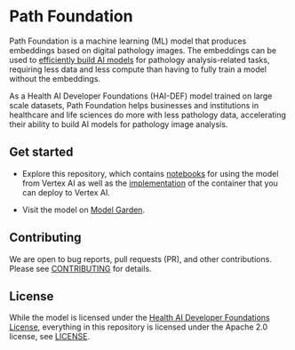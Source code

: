 # Path Foundation

Path Foundation is a machine learning (ML) model that produces embeddings based
on digital pathology images. The embeddings can be used to
[efficiently build AI models](https://en.wikipedia.org/wiki/Transfer_learning)
for pathology analysis-related tasks, requiring less data and less compute than
having to fully train a model without the embeddings.

As a Health AI Developer Foundations (HAI-DEF) model trained on large scale
datasets, Path Foundation helps businesses and institutions in healthcare and
life sciences do more with less pathology data, accelerating their ability to
build AI models for pathology image analysis.

## Get started

*   Explore this repository, which contains [notebooks](./notebooks) for using
    the model from Vertex AI as well as the [implementation](./serving) of the
    container that you can deploy to Vertex AI.

*   Visit the model on
    [Model Garden](https://console.cloud.google.com/vertex-ai/publishers/google/model-garden/path-foundation).

## Contributing

We are open to bug reports, pull requests (PR), and other contributions. Please
see [CONTRIBUTING](./docs/CONTRIBUTING.md) for details.

## License

While the model is licensed under the
[Health AI Developer Foundations License](https://console.cloud.google.com/vertex-ai/publishers/google/model-garden/path-foundation),
everything in this repository is licensed under the Apache 2.0 license, see
[LICENSE](LICENSE).
